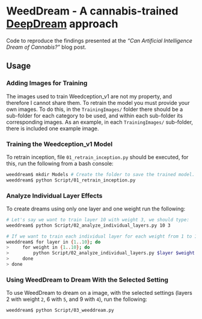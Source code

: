 
# WeedDream - A cannabis-trained [DeepDream](https://en.wikipedia.org/wiki/DeepDream) approach

<!-- TODO: Add post link. -->

Code to reproduce the findings presented at the *“Can Artificial
Intelligence Dream of Cannabis?”* blog post.

## Usage

### Adding Images for Training

The images used to train Weedception\_v1 are not my property, and
therefore I cannot share them. To retrain the model you must provide
your own images. To do this, in the `TrainingImages/` folder there
should be a sub-folder for each category to be used, and within each
sub-folder its corresponding images. As an example, in each
`TrainingImages/` sub-folder, there is included one example image.

### Training the Weedception\_v1 Model

To retrain inception, file `01_retrain_inception.py` should be executed,
for this, run the following from a bash console:

``` bash
weeddream$ mkdir Models # Create the folder to save the trained model.
weeddream$ python Script/01_retrain_inception.py 
```

### Analyze Individual Layer Effects

To create dreams using only one layer and one weight run the following:

``` bash
# Let's say we want to train layer 10 with weight 3, we should type:
weeddream$ python Script/02_analyze_individual_layers.py 10 3

# If we want to train each individual layer for each weight from 1 to 10, we should type:
weeddream$ for layer in {1..10}; do
>     for weight in {1..10}; do
>         python Script/02_analyze_individual_layers.py $layer $weight
>     done
> done
```

### Using WeedDream to Dream With the Selected Setting

To use WeedDream to dream on a image, with the selected settings (layers
2 with weight `2`, 6 with `5`, and 9 with `4`), run the following:

``` bash
weeddream$ python Script/03_weeddream.py
```
